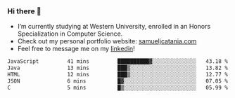 ### Hi there 👋

- I’m currently studying at Western University, enrolled in an Honors Specialization in Computer Science.
- Check out my personal portfolio website: [samueljcatania.com](https://www.samueljcatania.com)
- Feel free to message me on my [linkedin](https://www.linkedin.com/in/samueljamescatania/)! 

<!--START_SECTION:waka-->

```txt
JavaScript         41 mins         ██████████▓░░░░░░░░░░░░░░   43.18 %
Java               13 mins         ███▒░░░░░░░░░░░░░░░░░░░░░   13.82 %
HTML               12 mins         ███▒░░░░░░░░░░░░░░░░░░░░░   12.77 %
JSON               6 mins          █▓░░░░░░░░░░░░░░░░░░░░░░░   07.05 %
C                  5 mins          █▒░░░░░░░░░░░░░░░░░░░░░░░   05.99 %
```

<!--END_SECTION:waka-->
